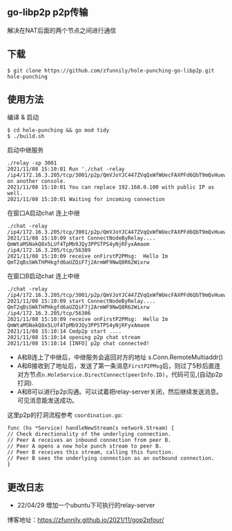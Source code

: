 ## go-libp2p p2p传输
解决在NAT后面的两个节点之间进行通信

## 下载
```shell
$ git clone https://github.com/zfunnily/hole-punching-go-libp2p.git hole-punching
```
## 使用方法
编译 & 启动
```shell
$ cd hole-punching && go mod tidy
$ ./build.sh
```
启动中继服务
```shell
./relay -sp 3001
2021/11/08 15:10:01 Run './chat -relay /ip4/172.16.3.205/tcp/3001/p2p/QmVJoYJC447ZVqQxWfWUecFAXPFd6QbT9mQvHuew3jaCBd' on another console.
2021/11/08 15:10:01 You can replace 192.168.0.100 with public IP as well.
2021/11/08 15:10:01 Waiting for incoming connection
```
在窗口A启动chat 连上中继
```shell
./chat -relay /ip4/172.16.3.205/tcp/3001/p2p/QmVJoYJC447ZVqQxWfWUecFAXPFd6QbT9mQvHuew3jaCBd
2021/11/08 15:10:09 start ConnectNodeByRelay.... QmWtaMSNakQ8x5LUf4TpMb9JQy3PPSTPS4yNjRFyxAmaom /ip4/172.16.3.205/tcp/56309
2021/11/08 15:10:09 receive onFirstP2PMsg:  Hello Im QmT2qBsSWkTHPHkgfd6aUZQiF7j2ArmWF9NwQ8R62Wixrw
```
在窗口B启动chat 连上中继
```shell
./chat -relay /ip4/172.16.3.205/tcp/3001/p2p/QmVJoYJC447ZVqQxWfWUecFAXPFd6QbT9mQvHuew3jaCBd
2021/11/08 15:10:09 start ConnectNodeByRelay.... QmT2qBsSWkTHPHkgfd6aUZQiF7j2ArmWF9NwQ8R62Wixrw /ip4/172.16.3.205/tcp/56306
2021/11/08 15:10:09 receive onFirstP2PMsg:  Hello Im QmWtaMSNakQ8x5LUf4TpMb9JQy3PPSTPS4yNjRFyxAmaom
2021/11/08 15:10:14 Cmdp2p start ....
2021/11/08 15:10:14 opening p2p chat stream
2021/11/08 15:10:14 [INFO] p2p chat connected!
```

* A和B连上了中继后，中继服务会返回对方的地址 s.Conn.RemoteMultiaddr()
* A和B接收到了地址后，发送了第一条消息`FirstP2PMsg`后，则过了5秒后直连对方节点`n.HoleService.DirectConnect(peerInfo.ID)`，代码可见,(自动p2p打洞).
* A和B可以进行p2p沟通。可以试着把relay-server关闭，然后继续发送消息。可见消息能发送成功。

这里p2p的打洞流程参考 `coordination.go`:
```golang
func (hs *Service) handleNewStream(s network.Stream) {
// Check directionality of the underlying connection.
// Peer A receives an inbound connection from peer B.
// Peer A opens a new hole punch stream to peer B.
// Peer B receives this stream, calling this function.
// Peer B sees the underlying connection as an outbound connection.
}
```

## 更改日志
- 22/04/29 增加一个ubuntu下可执行的relay-server


博客地址：https://zfunnily.github.io/2021/11/gop2pfour/
